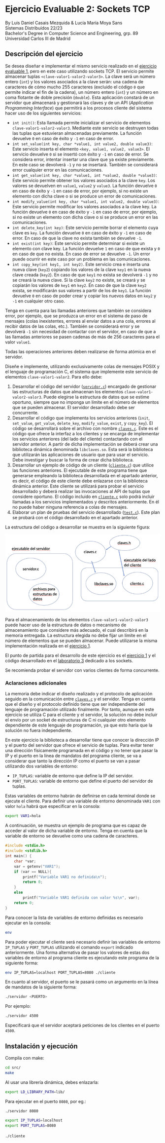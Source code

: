 # Ejercicio Evaluable 2: Sockets TCP
By Luis Daniel Casais Mezquida & Lucía María Moya Sans  
Sistemas Distribuídos 22/23  
Bachelor's Degree in Computer Science and Engineering, grp. 89  
Universidad Carlos III de Madrid

## Descripción del ejercicio
Se desea diseñar e implementar el mismo servicio realizado en el [ejercicio evaluable 1](https://github.com/ldcas-uc3m/SSDD-Ex1), pero en este caso utilizando sockets TCP. El servicio permite almacenar tuplas `<clave-valor1-valor2-valor3>`. La clave será un número entero (`int`) y los valores asociados a la clave serán: una cadena de caracteres de cómo mucho 255 caracteres (excluido el código `0` que permite indicar el fin de la cadena), un número entero (`int`) y un número en coma flotante de doble precisión (`double`). Esta aplicación constará de un servidor que almacenará y gestionará las claves y de un API (_Application Programming Interface_) que permitirá a los procesos cliente del sistema hacer uso de los siguientes servicios:

- `int init()`: Esta llamada permite inicializar el servicio de elementos `clave-valor1-valor2-valor3`. Mediante este servicio se destruyen todas las tuplas que estuvieran almacenadas previamente. La función devuelve `0` en caso de éxito y `-1` en caso de error.
- `int set_value(int key, char *value1, int value2, double value3)`: Este servicio inserta el elemento `<key, value1, value2, value3>`. El servicio devuelve `0` si se insertó con éxito y `-1` en caso de error. Se considera error, intentar insertar una clave que ya existe previamente. En este caso se devolverá `-1` y no se insertará. También se considerará error cualquier error en las comunicaciones.
- `int get_value(int key, char *value1, int *value2, double *value3)`: Este servicio permite obtener los valores asociados a la clave `key`. Los valores se devuelven en `value1`, `value2` y `value3`. La función devuelve `0` en caso de éxito y `-1` en caso de error, por ejemplo, si no existe un elemento con dicha clave o si se produce un error de comunicaciones.
- `int modify_value(int key, char *value1, int value2, double value3)`: Este servicio permite modificar los valores asociados a la clave key. La función devuelve `0` en caso de éxito y `-1` en caso de error, por ejemplo, si no existe un elemento con dicha clave o si se produce un error en las comunicaciones.
- `int delete_key(int key)`: Este servicio permite borrar el elemento cuya clave es `key`. La función devuelve `0` en caso de éxito y `-1` en caso de error. En caso de que la clave no exista también se devuelve `-1`.
- `int exist(int key)`: Este servicio permite determinar si existe un elemento con clave key. La función devuelve `1` en caso de que exista y `0` en caso de que no exista. En caso de error se devuelve `-1`. Un error puede ocurrir en este caso por un problema en las comunicaciones.
- `int copy_key(int key1, int key2)`. Este servicio crea e inserta una nueva clave (`key2`) copiando los valores de la clave `key1` en la nueva clave creada (`key2`). En caso de que `key1` no exista se devolverá `-1` y no se creará la nueva clave. Si la clave `key2` no existe, se creará y se copiarán los valores de `key1` en `key2`. En caso de que la clave `key2` exista, se modificarán sus valores a partir de los de `key1`. La función devuelve `0` en caso de poder crear y copiar los nuevos datos en `key2` y `-1` en cualquier otro caso.

Tenga en cuenta para las llamadas anteriores que también se considera error, por ejemplo, que se produzca un error en el sistema de paso de mensajes (colas inexistentes, errores al enviar datos a una cola, errores al recibir datos de las colas, etc.). También se considerará error y se devolverá `-1` sin necesidad de contactar con el servidor, en caso de que a las llamadas anteriores se pasen cadenas de más de 256 caracteres para el valor `value1`.  

Todas las operaciones anteriores deben realizarse de forma atómica en el servidor.  

Diseñe e implemente, utilizando exclusivamente colas de mensajes POSIX y el lenguaje de programación C, el sistema que implemente este servicio de elementos `clave-valor1-valor2`. Para ello debe:

1. Desarrollar el código del servidor ([`servidor.c`](src/servidor.c)) encargado de gestionar las estructuras de datos que almacenan los elementos `clave-valor1-valor2-valor3`. Puede elegirse la estructura de datos que se estime oportuno, siempre que no imponga un límite en el número de elementos que se pueden almacenar. El servidor desarrollado debe ser concurrente.
2. Desarrollar el código que implementa los servicios anteriores (`init`, `set_value`, `get_value`, `delete_key`, `modify_value`, `exist`, y `copy_key`). El código se desarrollará sobre el archivo con nombre [`claves.c`](src/lib/claves.c). Este es el código que ofrece la interfaz a los clientes y se encarga de implementar los servicios anteriores (del lado del cliente) contactando con el servidor anterior. A partir de dicha implementación se deberá crear una biblioteca dinámica denominada `libclaves.so`. Esta será la biblioteca que utilizarán las aplicaciones de usuario que para usar el servicio. Debe investigar y buscar la forma de crear dicha biblioteca.
3. Desarrollar un ejemplo de código de un cliente ([`cliente.c`](src/cliente.c)) que utilice las funciones anteriores. El ejecutable de este programa tiene que generarse empleando la biblioteca desarrollada en el apartado anterior, es decir, el código de este cliente debe enlazarse con la biblioteca dinámica anterior. Este cliente se utilizará para probar el servicio desarrollado y deberá realizar las invocaciones al API de tuplas que considere oportuno. El código incluido en [`cliente.c`](src/cliente.c) solo podrá incluir llamadas a los servicios implementados y descritos anteriormente. En él no puede haber ninguna referencia a colas de mensajes.
4. Elaborar un plan de pruebas del servicio desarrollado ([`test.c`](src/test.c)). Este plan se probará con el código desarrollado en el apartado anterior.

La estructura del código a desarrollar se muestra en la siguiente figura:  

![architecture_schema](img/fig1.png)

Para el almacenamiento de los elementos `clave-valor1-valor2-valor3` puede hacer uso de la estructura de datos o mecanismo de almacenamiento que considere más adecuado, el cual describirá en la memoria entregada. La estructura elegida no debe fijar un límite en el número de elementos que se pueden almacenar. Puede utilizarse la misma implementación realizada en el [ejercicio 1](https://github.com/ldcas-uc3m/SSDD-Ex1).  

El punto de partida para el desarrollo de este ejercicio es el [ejercicio 1](https://github.com/ldcas-uc3m/SSDD-Ex1) y el código desarrollado en el [laboratorio 3](https://github.com/ldcas-uc3m/SSDD-Labs/tree/main/lab3) dedicado a los sockets.  

Se recomienda probar el servidor con varios clientes de forma concurrente. 

### Aclaraciones adicionales
La memoria debe indicar el diseño realizado y el protocolo de aplicación seguido en la comunicación entre [`claves.c`](src/lib/claves.c) y el servidor. Tenga en cuenta que el diseño y el protocolo definido tiene que ser independiente del lenguaje de programación utilizado finalmente. Por tanto, aunque en este ejercicio se utiliza C para el cliente y el servidor, la solución no debe incluir el envío por un socket de estructuras de C ni cualquier otro elemento dependiente de este lenguaje de programación, ya que esto haría que la solución no fuera independiente.  

En este ejercicio la biblioteca a desarrollar tiene que conocer la dirección IP y el puerto del servidor que ofrece el servicio de tuplas. Para evitar tener una dirección físicamente programada en el código y no tener que pasar la IP y el puerto en la línea de mandatos del programa cliente, se va a considerar que tanto la dirección IP como el puerto se van a pasar utilizando dos variables de entorno:
- `IP_TUPLAS`: variable de entorno que define la IP del servidor.
- `PORT_TUPLAS`: variable de entorno que define el puerto del servidor de tuplas.

Estas variables de entorno habrán de definirse en cada terminal donde se ejecute el cliente. Para definir una variable de entorno denominada `VAR1` con valor `hola` habrá que especificar en la consola:
```bash
export VAR1=hola
```

A continuación, se muestra un ejemplo de programa que es capaz de acceder al valor de dicha variable de entorno. Tenga en cuenta que la variable de entorno se devuelve como una cadena de caracteres.

```c
#include <stdio.h>
#include <stdlib.h>
int main() {
    char *var;
    var = getenv("VAR1");
    if (var == NULL){
        printf("Variable VAR1 no definida\n");
        return 0;
    }
    else
        printf("Variable VAR1 definida con valor %s\n", var);
    return 0;
}
```

Para conocer la lista de variables de entorno definidas es necesario ejecutar en la consola:
```bash
env
```

Para poder ejecutar el cliente será necesario definir las variables de entorno `IP_TUPLAS` y `PORT_TUPLAS` utilizando el comando `export` indicado anteriormente. Una forma alternativa de pasar los valores de estas dos variables de entorno al programa cliente es ejecutando este programa de la siguiente forma:
```bash
env IP_TUPLAS=localhost PORT_TUPLAS=8080 ./cliente
```

En cuanto al servidor, el puerto se le pasará como un argumento en la línea de mandatos de la siguiente
forma:
```bash
./servidor <PUERTO>
```
Por ejemplo:
```bash
./servidor 4500
```
Especificará que el servidor aceptará peticiones de los clientes en el puerto `4500`.


## Instalación y ejecución

Compila con make:
```bash
cd src/
make
```

Al usar una librería dinámica, debes enlazarla:
```bash
export LD_LIBRARY_PATH=lib/
```

Para ejecutar en el puerto `8080`, por eg.:
```bash
./servidor 8080
```

```bash
export IP_TUPLAS=localhost
export PORT_TUPLAS=8080

./cliente
```
